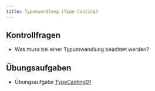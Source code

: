 ```yaml
---
title: Typumwandlung (Type Casting)
---
```


## Kontrollfragen
- Was muss bei einer Typumwandlung beachtet werden?

## Übungsaufgaben
- Übungsaufgabe [TypeCasting01](type-casting01.md)

